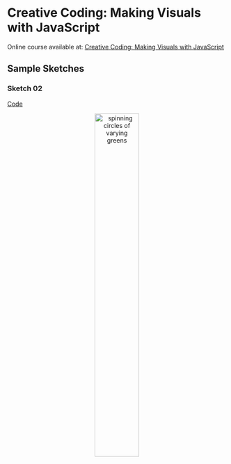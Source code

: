# Creative Coding: Making Visuals with JavaScript

Online course available at: [Creative Coding: Making Visuals with JavaScript](https://www.domestika.org/en/courses/2729-creative-coding-making-visuals-with-javascript)

## Sample Sketches

### Sketch 02

[Code](./sketches/sketch-02.js)

<p align="center">
  <img src="./sketches/output/00/sketch-02-green-circle.gif" alt="spinning circles of varying greens" width="45%">
</p>
